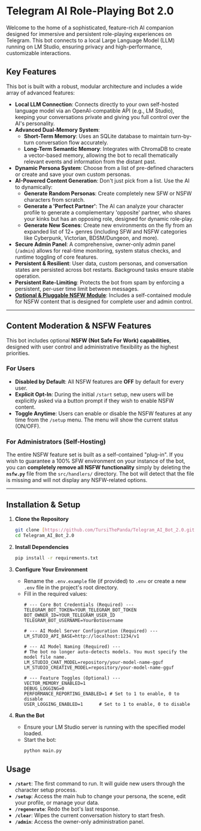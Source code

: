 # Telegram AI Role-Playing Bot 2.0

Welcome to the home of a sophisticated, feature-rich AI companion designed for immersive and persistent role-playing experiences on Telegram. This bot connects to a local Large Language Model (LLM) running on LM Studio, ensuring privacy and high-performance, customizable interactions.

## Key Features

This bot is built with a robust, modular architecture and includes a wide array of advanced features:

* **Local LLM Connection**: Connects directly to your own self-hosted language model via an OpenAI-compatible API (e.g., LM Studio), keeping your conversations private and giving you full control over the AI's personality.
* **Advanced Dual-Memory System**:
    * **Short-Term Memory**: Uses an SQLite database to maintain turn-by-turn conversation flow accurately.
    * **Long-Term Semantic Memory**: Integrates with ChromaDB to create a vector-based memory, allowing the bot to recall thematically relevant events and information from the distant past.
* **Dynamic Persona System**: Choose from a list of pre-defined characters or create and save your own custom personas.
* **AI-Powered Content Generation**: Don't just pick from a list. Use the AI to dynamically:
    * **Generate Random Personas**: Create completely new SFW or NSFW characters from scratch.
    * **Generate a 'Perfect Partner'**: The AI can analyze your character profile to generate a complementary 'opposite' partner, who shares your kinks but has an opposing role, designed for dynamic role-play.
    * **Generate New Scenes**: Create new environments on the fly from an expanded list of 12+ genres (including SFW and NSFW categories like Cyberpunk, Victorian, BDSM/Dungeon, and more).
* **Secure Admin Panel**: A comprehensive, owner-only admin panel (`/admin`) allows for real-time monitoring, system status checks, and runtime toggling of core features.
* **Persistent & Resilient**: User data, custom personas, and conversation states are persisted across bot restarts. Background tasks ensure stable operation.
* **Persistent Rate-Limiting**: Protects the bot from spam by enforcing a persistent, per-user time limit between messages.
* **[Optional & Pluggable NSFW Module](#content-moderation--nsfw-features)**: Includes a self-contained module for NSFW content that is designed for complete user and admin control.

---

## Content Moderation & NSFW Features

This bot includes optional **NSFW (Not Safe For Work) capabilities**, designed with user control and administrative flexibility as the highest priorities.

### For Users

* **Disabled by Default**: All NSFW features are **OFF** by default for every user.
* **Explicit Opt-In**: During the initial `/start` setup, new users will be explicitly asked via a button prompt if they wish to enable NSFW content.
* **Toggle Anytime**: Users can enable or disable the NSFW features at any time from the `/setup` menu. The menu will show the current status (ON/OFF).

### For Administrators (Self-Hosting)

The entire NSFW feature set is built as a self-contained "plug-in". If you wish to guarantee a 100% SFW environment on your instance of the bot, you can **completely remove all NSFW functionality** simply by deleting the **`nsfw.py`** file from the `src/handlers/` directory. The bot will detect that the file is missing and will not display any NSFW-related options.

---

## Installation & Setup

1.  **Clone the Repository**
    ```bash
    git clone [https://github.com/TursiThePanda/Telegram_AI_Bot_2.0.git](https://github.com/TursiThePanda/Telegram_AI_Bot_2.0.git)
    cd Telegram_AI_Bot_2.0
    ```

2.  **Install Dependencies**
    ```bash
    pip install -r requirements.txt
    ```

3.  **Configure Your Environment**
    * Rename the `.env.example` file (if provided) to `.env` or create a new `.env` file in the project's root directory.
    * Fill in the required values:
        ```env
        # --- Core Bot Credentials (Required) ---
        TELEGRAM_BOT_TOKEN=YOUR_TELEGRAM_BOT_TOKEN
        BOT_OWNER_ID=YOUR_TELEGRAM_USER_ID
        TELEGRAM_BOT_USERNAME=YourBotUsername

        # --- AI Model Server Configuration (Required) ---
        LM_STUDIO_API_BASE=http://localhost:1234/v1

        # --- AI Model Naming (Required) ---
        # The bot no longer auto-detects models. You must specify the model file name.
        LM_STUDIO_CHAT_MODEL=repository/your-model-name-gguf
        LM_STUDIO_CREATIVE_MODEL=repository/your-model-name-gguf

        # --- Feature Toggles (Optional) ---
        VECTOR_MEMORY_ENABLED=1
        DEBUG_LOGGING=0
        PERFORMANCE_REPORTING_ENABLED=1 # Set to 1 to enable, 0 to disable
        USER_LOGGING_ENABLED=1      # Set to 1 to enable, 0 to disable
        ```

4.  **Run the Bot**
    * Ensure your LM Studio server is running with the specified model loaded.
    * Start the bot:
        ```bash
        python main.py
        ```

## Usage

* **`/start`**: The first command to run. It will guide new users through the character setup process.
* **`/setup`**: Access the main hub to change your persona, the scene, edit your profile, or manage your data.
* **`/regenerate`**: Redo the bot's last response.
* **`/clear`**: Wipes the current conversation history to start fresh.
* **`/admin`**: Access the owner-only administration panel.